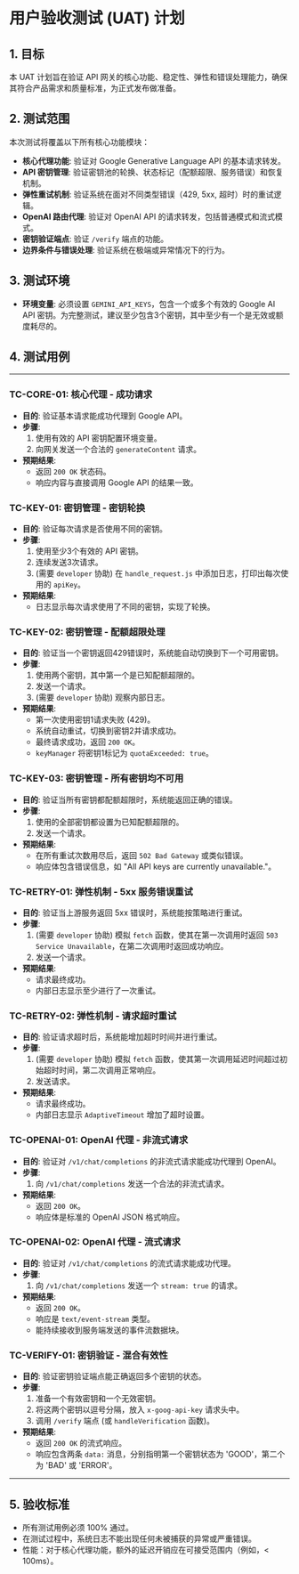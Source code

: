 # 用户验收测试 (UAT) 计划

## 1. 目标

本 UAT 计划旨在验证 API 网关的核心功能、稳定性、弹性和错误处理能力，确保其符合产品需求和质量标准，为正式发布做准备。

## 2. 测试范围

本次测试将覆盖以下所有核心功能模块：

- **核心代理功能**: 验证对 Google Generative Language API 的基本请求转发。
- **API 密钥管理**: 验证密钥池的轮换、状态标记（配额超限、服务错误）和恢复机制。
- **弹性重试机制**: 验证系统在面对不同类型错误（429, 5xx, 超时）时的重试逻辑。
- **OpenAI 路由代理**: 验证对 OpenAI API 的请求转发，包括普通模式和流式模式。
- **密钥验证端点**: 验证 `/verify` 端点的功能。
- **边界条件与错误处理**: 验证系统在极端或异常情况下的行为。

## 3. 测试环境

- **环境变量**: 必须设置 `GEMINI_API_KEYS`，包含一个或多个有效的 Google AI API 密钥。为完整测试，建议至少包含3个密钥，其中至少有一个是无效或额度耗尽的。

## 4. 测试用例

---

### **TC-CORE-01: 核心代理 - 成功请求**

- **目的**: 验证基本请求能成功代理到 Google API。
- **步骤**:
    1. 使用有效的 API 密钥配置环境变量。
    2. 向网关发送一个合法的 `generateContent` 请求。
- **预期结果**:
    - 返回 `200 OK` 状态码。
    - 响应内容与直接调用 Google API 的结果一致。

### **TC-KEY-01: 密钥管理 - 密钥轮换**

- **目的**: 验证每次请求是否使用不同的密钥。
- **步骤**:
    1. 使用至少3个有效的 API 密钥。
    2. 连续发送3次请求。
    3. (需要 `developer` 协助) 在 `handle_request.js` 中添加日志，打印出每次使用的 `apiKey`。
- **预期结果**:
    - 日志显示每次请求使用了不同的密钥，实现了轮换。

### **TC-KEY-02: 密钥管理 - 配额超限处理**

- **目的**: 验证当一个密钥返回429错误时，系统能自动切换到下一个可用密钥。
- **步骤**:
    1. 使用两个密钥，其中第一个是已知配额超限的。
    2. 发送一个请求。
    3. (需要 `developer` 协助) 观察内部日志。
- **预期结果**:
    - 第一次使用密钥1请求失败 (429)。
    - 系统自动重试，切换到密钥2并请求成功。
    - 最终请求成功，返回 `200 OK`。
    - `keyManager` 将密钥1标记为 `quotaExceeded: true`。

### **TC-KEY-03: 密钥管理 - 所有密钥均不可用**

- **目的**: 验证当所有密钥都配额超限时，系统能返回正确的错误。
- **步骤**:
    1. 使用的全部密钥都设置为已知配额超限的。
    2. 发送一个请求。
- **预期结果**:
    - 在所有重试次数用尽后，返回 `502 Bad Gateway` 或类似错误。
    - 响应体包含错误信息，如 "All API keys are currently unavailable."。

### **TC-RETRY-01: 弹性机制 - 5xx 服务错误重试**

- **目的**: 验证当上游服务返回 5xx 错误时，系统能按策略进行重试。
- **步骤**:
    1. (需要 `developer` 协助) 模拟 `fetch` 函数，使其在第一次调用时返回 `503 Service Unavailable`，在第二次调用时返回成功响应。
    2. 发送一个请求。
- **预期结果**:
    - 请求最终成功。
    - 内部日志显示至少进行了一次重试。

### **TC-RETRY-02: 弹性机制 - 请求超时重试**

- **目的**: 验证请求超时后，系统能增加超时时间并进行重试。
- **步骤**:
    1. (需要 `developer` 协助) 模拟 `fetch` 函数，使其第一次调用延迟时间超过初始超时时间，第二次调用正常响应。
    2. 发送请求。
- **预期结果**:
    - 请求最终成功。
    - 内部日志显示 `AdaptiveTimeout` 增加了超时设置。

### **TC-OPENAI-01: OpenAI 代理 - 非流式请求**

- **目的**: 验证对 `/v1/chat/completions` 的非流式请求能成功代理到 OpenAI。
- **步骤**:
    1. 向 `/v1/chat/completions` 发送一个合法的非流式请求。
- **预期结果**:
    - 返回 `200 OK`。
    - 响应体是标准的 OpenAI JSON 格式响应。

### **TC-OPENAI-02: OpenAI 代理 - 流式请求**

- **目的**: 验证对 `/v1/chat/completions` 的流式请求能成功代理。
- **步骤**:
    1. 向 `/v1/chat/completions` 发送一个 `stream: true` 的请求。
- **预期结果**:
    - 返回 `200 OK`。
    - 响应是 `text/event-stream` 类型。
    - 能持续接收到服务端发送的事件流数据块。

### **TC-VERIFY-01: 密钥验证 - 混合有效性**

- **目的**: 验证密钥验证端点能正确返回多个密钥的状态。
- **步骤**:
    1. 准备一个有效密钥和一个无效密钥。
    2. 将这两个密钥以逗号分隔，放入 `x-goog-api-key` 请求头中。
    3. 调用 `/verify` 端点 (或 `handleVerification` 函数)。
- **预期结果**:
    - 返回 `200 OK` 的流式响应。
    - 响应包含两条 `data:` 消息，分别指明第一个密钥状态为 'GOOD'，第二个为 'BAD' 或 'ERROR'。

---
## 5. 验收标准

- 所有测试用例必须 100% 通过。
- 在测试过程中，系统日志不能出现任何未被捕获的异常或严重错误。
- 性能：对于核心代理功能，额外的延迟开销应在可接受范围内（例如，< 100ms）。
